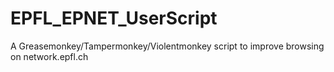 # EPFL_EPNET_UserScript
 A Greasemonkey/Tampermonkey/Violentmonkey script to improve browsing on network.epfl.ch 
